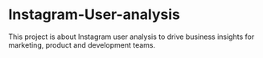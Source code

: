 # Instagram-User-analysis
This project is about Instagram user analysis to drive business insights for marketing, product and development teams. 
